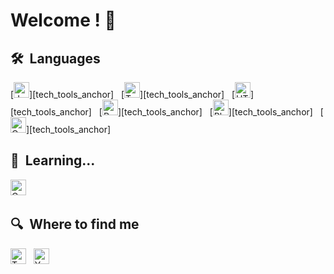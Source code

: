 # Welcome ! 🥖

## 🛠  Languages

<a name="learning-now"></a>

[<img src="https://img.shields.io/badge/JavaScript-282C34?logo=javascript&logoColor=F7DF1E" alt="JavaScript logo" title="JavaScript" height="25" />][tech_tools_anchor]
&nbsp;
[<img src="https://img.shields.io/badge/TypeScript-282C34?logo=typescript&logoColor=3178C6" alt="TypeScript logo" title="TypeScript" height="25" />][tech_tools_anchor]
&nbsp;
[<img src="https://img.shields.io/badge/HTML5-282C34?logo=html5&logoColor=E34F26" alt="HTML5 logo" title="HTML5" height="25" />][tech_tools_anchor]
&nbsp;
[<img src="https://img.shields.io/badge/Python-282C34?logo=python&logoColor=F7DF1-126FDE" alt="Python logo" title="Python" height="25" />][tech_tools_anchor]
&nbsp;
[<img src="https://img.shields.io/badge/Php-282C34?logo=php&logoColor=F7DF1-126FDE" alt="Php logo" title="Php" height="25" />][tech_tools_anchor]
&nbsp;
[<img src="https://img.shields.io/badge/C Sharp-282C34?logo=c#&logoColor=5C12DE" alt="C Sharp logo" title="C Sharp" height="25" />][tech_tools_anchor]
&nbsp;
<a name="learning-next"></a>

## 📖  Learning...

[<img src="https://img.shields.io/badge/C%2B%2B-282C34?logo=c&logoColor=1250DE" alt="C%2B%2B" title="C%2B%2B" height="25" />][learning_now_anchor]
&nbsp;

## 🔍  Where to find me

[<img src="https://img.shields.io/badge/Stack%20Overflow-282C34?logo=twitter&logoColor=0C9ADC" alt="Twitter logo" title="Stack Overflow" height="25" />](https://twitter.com/anonyhhh)
&nbsp;
[<img src="https://img.shields.io/badge/Youtube-282C34?logo=youtube&logoColor=E21212" alt="Youtube logo" title="Youtube" height="25" />](https://www.youtube.com/channel/UCdgX2LUjOa3mlS_dWTs659w)



[learning_now_anchor]: #learning-now
[learning_next_anchor]: #learning-next
